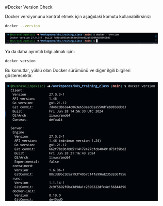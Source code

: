 #Docker Version Check

Docker versiyonunu kontrol etmek için aşağıdaki komutu kullanabilirsiniz:

```bash
docker --version
```

![](./images/docker_version_check_result.jpg)

Ya da daha ayrıntılı bilgi almak için:

```bash
docker version
```

Bu komutlar, yüklü olan Docker sürümünü ve diğer ilgili bilgileri gösterecektir.

![](./images/docker_version_check_result2.jpg)